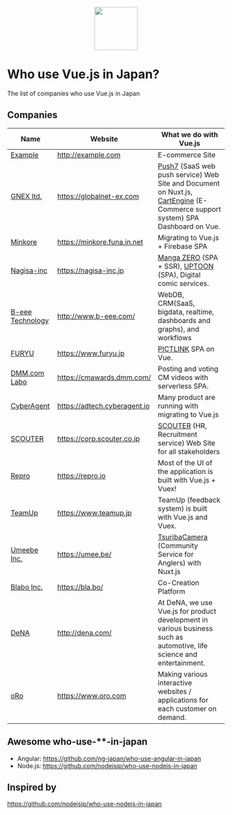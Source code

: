 <p align="center"><a href="https://vuejs.org" target="_blank"><img width="100"src="https://vuejs.org/images/logo.png"></a></p>

# Who use Vue.js in Japan?
The list of companies who use Vue.js in Japan

## Companies

Name | Website | What we do with Vue.js
------------ | ------- | -------
[Example](http://example.com) | http://example.com | E-commerce Site
[GNEX ltd.](https://globalnet-ex.com) | https://globalnet-ex.com | [Push7](https://push7.jp/) (SaaS web push service) Web Site and Document on Nuxt.js, [CartEngine](https://cartengine.jp/) (E-Commerce support system) SPA Dashboard on Vue.
[Minkore](https://minkore.funa.in.net) | https://minkore.funa.in.net | Migrating to Vue.js + Firebase SPA
[Nagisa-inc](https://nagisa-inc.jp) | https://nagisa-inc.jp | [Manga ZERO](https://manga-zero.coroco3.com) (SPA + SSR), [UPTOON](https://uptoon.js) (SPA), Digital comic services.
[B-eee Technology](http://www.b-eee.com/) | http://www.b-eee.com/ | WebDB, CRM(SaaS, bigdata, realtime, dashboards and graphs), and workflows
[FURYU](https://www.furyu.jp) | https://www.furyu.jp | [PICTLINK](https://sp.pictlink.com) SPA on Vue.
[DMM.com Labo](https://dmm-corp.com/company/labo/) | https://cmawards.dmm.com/ | Posting and voting CM videos with serverless SPA.
[CyberAgent](https://adtech.cyberagent.io) | https://adtech.cyberagent.io | Many product are running with migrating to Vue.js
[SCOUTER](https://corp.scouter.co.jp) | https://corp.scouter.co.jp | [SCOUTER](https://service.scouter.co.jp) (HR, Recruitment service) Web Site for all stakeholders
[Repro](https://repro.io) | https://repro.io | Most of the UI of the application is built with Vue.js + Vuex!
[TeamUp](https://www.teamup.jp) | https://www.teamup.jp | TeamUp (feedback system) is built with Vue.js and Vuex.
[Umeebe Inc.](https://umee.be/) | https://umee.be/ | [TsuribaCamera](https://tsuriba.camera/) (Community Service for Anglers) with Nuxt.js
[Blabo Inc.](https://bla.bo/) | https://bla.bo/ | Co-Creation Platform
[DeNA](http://dena.com/) | http://dena.com/ | At DeNA, we use Vue.js for product development in various business such as automotive, life science and entertainment.
[oRo](https://www.oro.com) | https://www.oro.com | Making various interactive websites / applications for each customer on demand.

## Awesome who-use-**-in-japan

- Angular: https://github.com/ng-japan/who-use-angular-in-japan
- Node.js: https://github.com/nodejsjp/who-use-nodejs-in-japan

## Inspired by
https://github.com/nodejsjp/who-use-nodejs-in-japan
